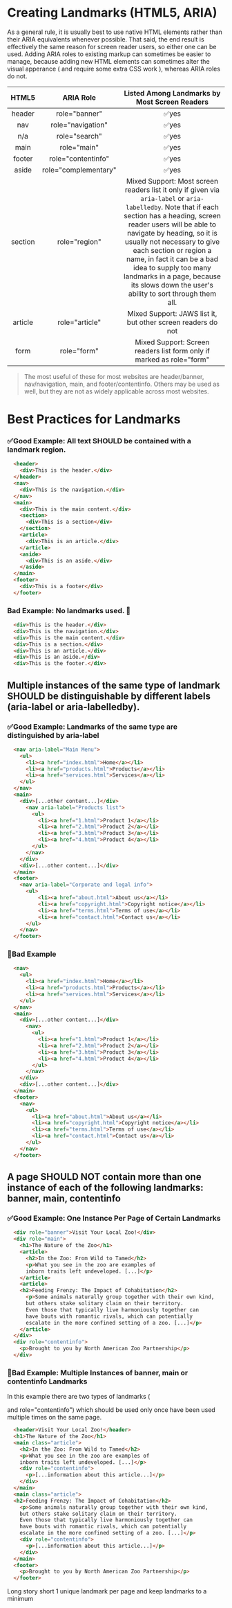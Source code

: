 # Creating Landmarks (HTML5, ARIA)

As a general rule, it is usually best to use native HTML elements rather than their ARIA equivalents whenever possible.
That said, the end result is effectively the same reason for screen reader users, so either one can be used.
Adding ARIA roles to existing markup can sometimes be easier to manage, because adding new HTML elements can sometimes
alter the visual apperance ( and require some extra CSS work ), whereas ARIA roles do not.

| HTML5 | ARIA Role | Listed Among Landmarks by Most Screen Readers | 
| :-------------: |:-------------:|:-------------:|    
| header | role="banner" | ✅yes |
|nav|role="navigation"| ✅yes |
|n/a|role="search"| ✅yes |
|main|role="main"| ✅yes |   
|footer|role="contentinfo"|✅yes|
|aside|role="complementary"|✅yes|
|section|role="region"| Mixed Support: Most screen readers list it only if given via `aria-label` or `aria-labelledby`. Note that if each section has a heading, screen reader users will be able to navigate by heading, so it is usually not necessary to give each section or region a name, in fact it can be a bad idea to supply too many landmarks in a page, because its slows down the user's ability to sort through them all.|
|article| role="article" | Mixed Support: JAWS list it, but other screen readers do not |
| form | role="form" | Mixed Support: Screen readers list form only if marked as role="form" |

> The most useful of these for most websites are header/banner, nav/navigation, main, and footer/contentinfo. Others may be used as well, but they are not as widely applicable across most websites.

# Best Practices for Landmarks

### ✅Good Example: All text SHOULD be contained with a landmark region.
```html
  <header>
    <div>This is the header.</div>
  </header>
  <nav>
    <div>This is the navigation.</div>
  </nav>
  <main>
    <div>This is the main content.</div>
    <section>
      <div>This is a section</div>
    </section>
    <article>
      <div>This is an article.</div>
    </article>
    <aside>
      <div>This is an aside.</div>
    </aside>
  </main>
  <footer>
    <div>This is a footer</div>
  </footer>
```

### Bad Example: No landmarks used. 🚫

```html
  <div>This is the header.</div>
  <div>This is the navigation.</div>
  <div>This is the main content.</div>
  <div>This is a section.</div>
  <div>This is an article.</div>
  <div>This is an aside.</div>
  <div>This is the footer.</div>
```

## Multiple instances of the same type of landmark SHOULD be distinguishable by different labels (aria-label or aria-labelledby).

### ✅Good Example: Landmarks of the same type are distinguished by aria-label

```html
  <nav aria-label="Main Menu">
    <ul>
      <li><a href="index.html">Home</a></li>
      <li><a href="products.html">Products</a></li>
      <li><a href="services.html">Services</a></li>
    </ul>
  </nav>
  <main>
    <div>[...other content...]</div>
      <nav aria-label="Products list">
        <ul>
          <li><a href="1.html">Product 1</a></li>
          <li><a href="2.html">Product 2</a></li>
          <li><a href="3.html">Product 3</a></li>
          <li><a href="4.html">Product 4</a></li>
        </ul> 
      </nav>
    </div>
    <div>[...other content...]</div>
  </main>
  <footer>
    <nav aria-label="Corporate and legal info">
      <ul>
          <li><a href="about.html">About us</a></li>
          <li><a href="copyright.html">Copyright notice</a></li>
          <li><a href="terms.html">Terms of use</a></li>
          <li><a href="contact.html">Contact us</a></li>
      </ul> 
    </nav>
  </footer>
```

### 🚫Bad Example
```html
  <nav>
    <ul>
      <li><a href="index.html">Home</a></li>
      <li><a href="products.html">Products</a></li>
      <li><a href="services.html">Services</a></li>
    </ul>
  </nav>
  <main>
    <div>[...other content...]</div>
      <nav>
        <ul>
          <li><a href="1.html">Product 1</a></li>
          <li><a href="2.html">Product 2</a></li>
          <li><a href="3.html">Product 3</a></li>
          <li><a href="4.html">Product 4</a></li>
        </ul> 
      </nav>
    </div>
    <div>[...other content...]</div>
  </main>
  <footer>
    <nav>
      <ul>
        <li><a href="about.html">About us</a></li>
        <li><a href="copyright.html">Copyright notice</a></li>
        <li><a href="terms.html">Terms of use</a></li>
        <li><a href="contact.html">Contact us</a></li>
      </ul> 
    </nav>
  </footer>
```

## A page SHOULD NOT contain more than one instance of each of the following landmarks: banner, main, contentinfo

### ✅Good Example: One Instance Per Page of Certain Landmarks 

```html
  <div role="banner">Visit Your Local Zoo!</div>
  <div role="main">
    <h1>The Nature of the Zoo</h1>
    <article>
      <h2>In the Zoo: From Wild to Tamed</h2>
      <p>What you see in the zoo are examples of 
      inborn traits left undeveloped. [...]</p>
    </article>
    <article>
    <h2>Feeding Frenzy: The Impact of Cohabitation</h2>
      <p>Some animals naturally group together with their own kind, 
      but others stake solitary claim on their territory. 
      Even those that typically live harmoniously together can 
      have bouts with romantic rivals, which can potentially 
      escalate in the more confined setting of a zoo. [...]</p>
    </article>
  </div>
  <div role="contentinfo">
    <p>Brought to you by North American Zoo Partnership</p>
  </div>
```

### 🚫Bad Example: Multiple Instances of banner, main or contentinfo Landmarks
 In this example there are two types of landmarks (<main> and role="contentinfo") which should be used only once have been used multiple times on the same page.


```html
  <header>Visit Your Local Zoo!</header>
  <h1>The Nature of the Zoo</h1>
  <main class="article">
    <h2>In the Zoo: From Wild to Tamed</h2>
    <p>What you see in the zoo are examples of 
    inborn traits left undeveloped. [...]</p>
    <div role="contentinfo">
      <p>[...information about this article...]</p>
    </div>
  </main>
  <main class="article">
  <h2>Feeding Frenzy: The Impact of Cohabitation</h2>
    <p>Some animals naturally group together with their own kind, 
    but others stake solitary claim on their territory. 
    Even those that typically live harmoniously together can 
    have bouts with romantic rivals, which can potentially 
    escalate in the more confined setting of a zoo. [...]</p>
    <div role="contentinfo">
      <p>[...information about this article...]</p>
    </div>
  </main>
  <footer>
    <p>Brought to you by North American Zoo Partnership</p>
  </footer>
```

Long story short 1 unique landmark per page and keep landmarks to a minimum 